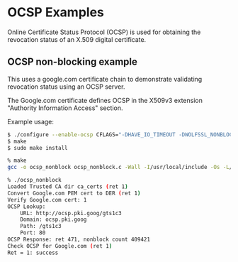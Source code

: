 # OCSP Examples

Online Certificate Status Protocol (OCSP) is used for obtaining the revocation status of an X.509 digital certificate.


## OCSP non-blocking example

This uses a google.com certificate chain to demonstrate validating revocation status using an OCSP server.

The Google.com certificate defines OCSP in the X509v3 extension "Authority Information Access" section.

Example usage:

```sh
$ ./configure --enable-ocsp CFLAGS="-DHAVE_IO_TIMEOUT -DWOLFSSL_NONBLOCK_OCSP"
$ make
$ sudo make install

% make
gcc -o ocsp_nonblock ocsp_nonblock.c -Wall -I/usr/local/include -Os -L/usr/local/lib -lwolfssl

% ./ocsp_nonblock
Loaded Trusted CA dir ca_certs (ret 1)
Convert Google.com PEM cert to DER (ret 1)
Verify Google.com cert: 1
OCSP Lookup:
	URL: http://ocsp.pki.goog/gts1c3
	Domain: ocsp.pki.goog
	Path: /gts1c3
	Port: 80
OCSP Response: ret 471, nonblock count 409421
Check OCSP for Google.com (ret 1)
Ret = 1: success
```
